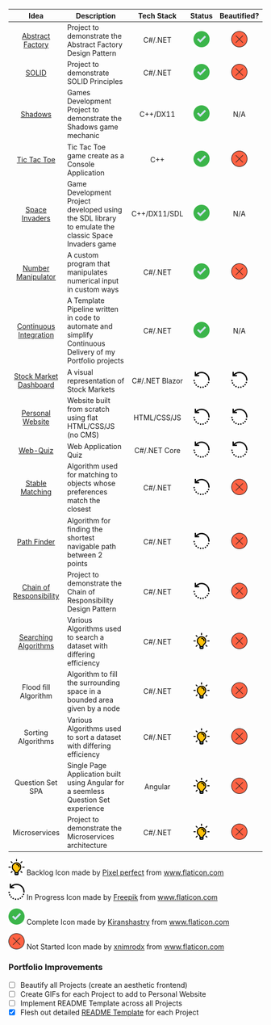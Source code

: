 | Idea | Description | Tech Stack | Status | Beautified? |
| :--: | ----------- | :--------: | :----: | :---------: |
| [Abstract Factory](https://github.com/Ashley-Gibson/Abstract-Factory "Abstract Factory") | Project to demonstrate the Abstract Factory Design Pattern | C#/.NET | ![Complete](https://github.com/Ashley-Gibson/Portfolio-Ideas/blob/master/tick.png) | ![Not Started](https://github.com/Ashley-Gibson/Portfolio-Ideas/blob/master/redcross.png) |
| [SOLID](https://github.com/Ashley-Gibson/SOLID "SOLID") | Project to demonstrate SOLID Principles | C#/.NET | ![Complete](https://github.com/Ashley-Gibson/Portfolio-Ideas/blob/master/tick.png) | ![Not Started](https://github.com/Ashley-Gibson/Portfolio-Ideas/blob/master/redcross.png) |
| [Shadows](https://github.com/Ashley-Gibson/Shadows "Shadows") | Games Development Project to demonstrate the Shadows game mechanic | C++/DX11 | ![Complete](https://github.com/Ashley-Gibson/Portfolio-Ideas/blob/master/tick.png) | N/A |
| [Tic Tac Toe](https://github.com/Ashley-Gibson/Tic-Tac-Toe "Tic Tac Toe") | Tic Tac Toe game create as a Console Application | C++ | ![Complete](https://github.com/Ashley-Gibson/Portfolio-Ideas/blob/master/tick.png) | ![Not Started](https://github.com/Ashley-Gibson/Portfolio-Ideas/blob/master/redcross.png) |
| [Space Invaders](https://github.com/Ashley-Gibson/Space-Invaders "Space Invaders") | Game Development Project developed using the SDL library to emulate the classic Space Invaders game | C++/DX11/SDL | ![Complete](https://github.com/Ashley-Gibson/Portfolio-Ideas/blob/master/tick.png) | N/A |
| [Number Manipulator](https://github.com/Ashley-Gibson/Number-Manipulator "Number Manipulator") | A custom program that manipulates numerical input in custom ways | C#/.NET | ![Complete](https://github.com/Ashley-Gibson/Portfolio-Ideas/blob/master/tick.png) | ![Not Started](https://github.com/Ashley-Gibson/Portfolio-Ideas/blob/master/redcross.png) |
| [Continuous Integration](https://github.com/Ashley-Gibson/Continuous-Integration "Continuous Integration") | A Template Pipeline written in code to automate and simplify Continuous Delivery of my Portfolio projects | C#/.NET | ![Complete](https://github.com/Ashley-Gibson/Portfolio-Ideas/blob/master/tick.png) | N/A |
| [Stock Market Dashboard](https://github.com/Ashley-Gibson/Stock-Market-Dashboard "Stock Market Dashboard") | A visual representation of Stock Markets | C#/.NET Blazor | ![In Progress](https://github.com/Ashley-Gibson/Portfolio-Ideas/blob/master/inprogress.png) | ![In Progress](https://github.com/Ashley-Gibson/Portfolio-Ideas/blob/master/inprogress.png) |
| [Personal Website](https://github.com/Ashley-Gibson/Personal-Website "Personal Website") | Website built from scratch using flat HTML/CSS/JS (no CMS) | HTML/CSS/JS | ![In Progress](https://github.com/Ashley-Gibson/Portfolio-Ideas/blob/master/inprogress.png) | ![In Progress](https://github.com/Ashley-Gibson/Portfolio-Ideas/blob/master/inprogress.png) |
| [Web-Quiz](https://github.com/Ashley-Gibson/Web-Quiz "Web Quiz") | Web Application Quiz | C#/.NET Core | ![In Progress](https://github.com/Ashley-Gibson/Portfolio-Ideas/blob/master/inprogress.png) | ![In Progress](https://github.com/Ashley-Gibson/Portfolio-Ideas/blob/master/inprogress.png) |
| [Stable Matching](https://github.com/Ashley-Gibson/Stable-Matching "Stable Matching") | Algorithm used for matching to objects whose preferences match the closest | C#/.NET | ![In Progress](https://github.com/Ashley-Gibson/Portfolio-Ideas/blob/master/inprogress.png) | ![Not Started](https://github.com/Ashley-Gibson/Portfolio-Ideas/blob/master/redcross.png) |
| [Path Finder](https://github.com/Ashley-Gibson/Path-Finder "Path Finder") | Algorithm for finding the shortest navigable path between 2 points | C#/.NET | ![In Progress](https://github.com/Ashley-Gibson/Portfolio-Ideas/blob/master/inprogress.png) | ![Not Started](https://github.com/Ashley-Gibson/Portfolio-Ideas/blob/master/redcross.png) |
| [Chain of Responsibility](https://github.com/Ashley-Gibson/Chain-Of-Responsibility "Chain of Responsibility") | Project to demonstrate the Chain of Responsibility Design Pattern | C#/.NET | ![In Progress](https://github.com/Ashley-Gibson/Portfolio-Ideas/blob/master/inprogress.png) | ![Not Started](https://github.com/Ashley-Gibson/Portfolio-Ideas/blob/master/redcross.png) |
| [Searching Algorithms](https://github.com/Ashley-Gibson/Searching-Algorithms "Searching Algorithms") | Various Algorithms used to search a dataset with differing efficiency | C#/.NET | ![Backlog](https://github.com/Ashley-Gibson/Portfolio-Ideas/blob/master/idea.png) | ![Not Started](https://github.com/Ashley-Gibson/Portfolio-Ideas/blob/master/redcross.png) |
| Flood fill Algorithm | Algorithm to fill the surrounding space in a bounded area given by a node | C#/.NET | ![Backlog](https://github.com/Ashley-Gibson/Portfolio-Ideas/blob/master/idea.png) | ![Not Started](https://github.com/Ashley-Gibson/Portfolio-Ideas/blob/master/redcross.png) |
| Sorting Algorithms | Various Algorithms used to sort a dataset with differing efficiency | C#/.NET | ![Backlog](https://github.com/Ashley-Gibson/Portfolio-Ideas/blob/master/idea.png) | ![Not Started](https://github.com/Ashley-Gibson/Portfolio-Ideas/blob/master/redcross.png) |
| Question Set SPA | Single Page Application built using Angular for a seemless Question Set experience | Angular | ![Backlog](https://github.com/Ashley-Gibson/Portfolio-Ideas/blob/master/idea.png) | ![Not Started](https://github.com/Ashley-Gibson/Portfolio-Ideas/blob/master/redcross.png) |
| Microservices | Project to demonstrate the Microservices architecture | C#/.NET | ![Backlog](https://github.com/Ashley-Gibson/Portfolio-Ideas/blob/master/idea.png) | ![Not Started](https://github.com/Ashley-Gibson/Portfolio-Ideas/blob/master/redcross.png) |

![Backlog](https://github.com/Ashley-Gibson/Portfolio-Ideas/blob/master/idea.png) Backlog Icon made by <a href="https://www.flaticon.com/authors/pixel-perfect" title="Pixel perfect">Pixel perfect</a> from <a href="https://www.flaticon.com/" title="Flaticon">www.flaticon.com</a>

![In Progress](https://github.com/Ashley-Gibson/Portfolio-Ideas/blob/master/inprogress.png) In Progress Icon made by <a href="https://www.flaticon.com/authors/freepik" title="Freepik">Freepik</a> from <a href="https://www.flaticon.com/" title="Flaticon">www.flaticon.com</a>

![Complete](https://github.com/Ashley-Gibson/Portfolio-Ideas/blob/master/tick.png) Complete Icon made by <a href="https://www.flaticon.com/authors/kiranshastry" title="Kiranshastry">Kiranshastry</a> from <a href="https://www.flaticon.com/" title="Flaticon">www.flaticon.com</a>

![Not Started](https://github.com/Ashley-Gibson/Portfolio-Ideas/blob/master/redcross.png) Not Started Icon made by <a href="https://www.flaticon.com/authors/xnimrodx" title="xnimrodx">xnimrodx</a> from <a href="https://www.flaticon.com/" title="Flaticon">www.flaticon.com</a>

### Portfolio Improvements
- [ ] Beautify all Projects (create an aesthetic frontend)
- [ ] Create GIFs for each Project to add to Personal Website
- [ ] Implement README Template across all Projects
- [X] Flesh out detailed [README Template](https://github.com/Ashley-Gibson/Portfolio-Ideas/blob/master/README%20Template.md "README Template") for each Project
